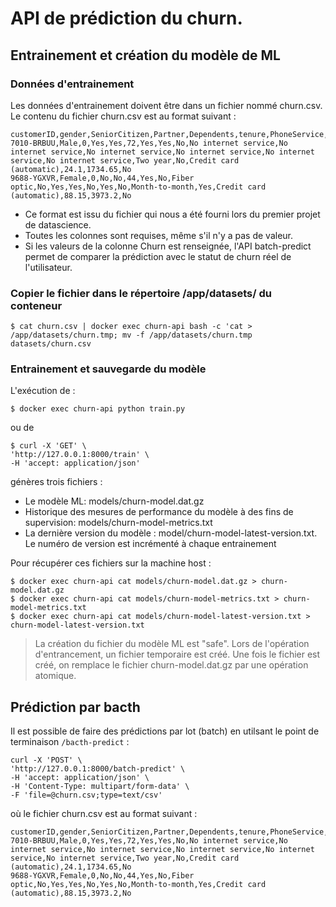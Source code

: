 # API de prédiction du churn.

## Entrainement et création du modèle de ML

### Données d'entrainement
Les données d'entrainement doivent être dans un fichier nommé churn.csv.
Le contenu du fichier churn.csv est au format suivant :

```
customerID,gender,SeniorCitizen,Partner,Dependents,tenure,PhoneService,MultipleLines,InternetService,OnlineSecurity,OnlineBackup,DeviceProtection,TechSupport,StreamingTV,StreamingMovies,Contract,PaperlessBilling,PaymentMethod,MonthlyCharges,TotalCharges,Churn
7010-BRBUU,Male,0,Yes,Yes,72,Yes,Yes,No,No internet service,No internet service,No internet service,No internet service,No internet service,No internet service,Two year,No,Credit card (automatic),24.1,1734.65,No
9688-YGXVR,Female,0,No,No,44,Yes,No,Fiber optic,No,Yes,Yes,No,Yes,No,Month-to-month,Yes,Credit card (automatic),88.15,3973.2,No
 ```

* Ce format est issu du fichier qui nous a été fourni lors du premier projet de datascience.
* Toutes les colonnes sont requises, même s'il n'y a pas de valeur.
* Si les valeurs de la colonne Churn est renseignée, l'API batch-predict permet de comparer la prédiction avec le statut de churn réel de l'utilisateur.  

### Copier le fichier dans le répertoire /app/datasets/ du conteneur

`$ cat churn.csv | docker exec churn-api bash -c 'cat > /app/datasets/churn.tmp; mv -f /app/datasets/churn.tmp datasets/churn.csv`

### Entrainement et sauvegarde du modèle

L'exécution de :

`$ docker exec churn-api python train.py` 

ou de 

```
$ curl -X 'GET' \
'http://127.0.0.1:8000/train' \
-H 'accept: application/json'
```

génères trois fichiers :

* Le modèle ML: models/churn-model.dat.gz
* Historique des mesures de performance du modèle à des fins de supervision: models/churn-model-metrics.txt
* La dernière version du modèle : model/churn-model-latest-version.txt. Le numéro de version est incrémenté à chaque entrainement

Pour récupérer ces fichiers sur la machine host :

```
$ docker exec churn-api cat models/churn-model.dat.gz > churn-model.dat.gz
$ docker exec churn-api cat models/churn-model-metrics.txt > churn-model-metrics.txt
$ docker exec churn-api cat models/churn-model-latest-version.txt > churn-model-latest-version.txt
```

> La création du fichier du modèle ML est "safe". Lors de l'opération d'entrancement, un fichier temporaire est créé.
> Une fois le fichier est créé, on remplace le fichier churn-model.dat.gz par une opération atomique.

## Prédiction par bacth

Il est possible de faire des prédictions par lot (batch) en utilsant le point de terminaison `/bacth-predict` :

```
curl -X 'POST' \
'http://127.0.0.1:8000/batch-predict' \
-H 'accept: application/json' \
-H 'Content-Type: multipart/form-data' \
-F 'file=@churn.csv;type=text/csv'
```

où le fichier churn.csv est au format suivant :

```
customerID,gender,SeniorCitizen,Partner,Dependents,tenure,PhoneService,MultipleLines,InternetService,OnlineSecurity,OnlineBackup,DeviceProtection,TechSupport,StreamingTV,StreamingMovies,Contract,PaperlessBilling,PaymentMethod,MonthlyCharges,TotalCharges,Churn
7010-BRBUU,Male,0,Yes,Yes,72,Yes,Yes,No,No internet service,No internet service,No internet service,No internet service,No internet service,No internet service,Two year,No,Credit card (automatic),24.1,1734.65,No
9688-YGXVR,Female,0,No,No,44,Yes,No,Fiber optic,No,Yes,Yes,No,Yes,No,Month-to-month,Yes,Credit card (automatic),88.15,3973.2,No
 ```
